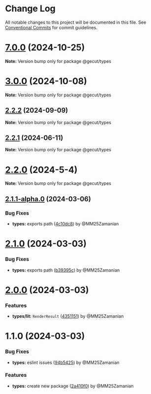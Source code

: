 # Change Log

All notable changes to this project will be documented in this file.
See [Conventional Commits](https://conventionalcommits.org) for commit guidelines.

# [7.0.0](https://github.com/gecut/hybrid-core/compare/@gecut/types@3.0.0...@gecut/types@7.0.0) (2024-10-25)

**Note:** Version bump only for package @gecut/types

# [3.0.0](https://github.com/gecut/hybrid-core/compare/@gecut/types@2.2.2...@gecut/types@3.0.0) (2024-10-08)

**Note:** Version bump only for package @gecut/types

## [2.2.2](https://github.com/gecut/hybrid-core/compare/@gecut/types@2.2.1...@gecut/types@2.2.2) (2024-09-09)

**Note:** Version bump only for package @gecut/types

## [2.2.1](https://github.com/gecut/hybrid-core/compare/@gecut/types@2.2.0...@gecut/types@2.2.1) (2024-06-11)

**Note:** Version bump only for package @gecut/types

# [2.2.0](https://github.com/gecut/hybrid-core/compare/@gecut/types@2.1.1-alpha.0...@gecut/types@2.2.0) (2024-5-4)

**Note:** Version bump only for package @gecut/types

## [2.1.1-alpha.0](https://github.com/gecut/hybrid-core/compare/@gecut/types@2.1.0...@gecut/types@2.1.1-alpha.0) (2024-03-06)

### Bug Fixes

- **types:** exports path ([4c10dc8](https://github.com/gecut/hybrid-core/commit/4c10dc82b8336b2663c604e55ca90b497ebef6be)) by @MM25Zamanian

# [2.1.0](https://github.com/gecut/hybrid-core/compare/@gecut/types@2.0.0...@gecut/types@2.1.0) (2024-03-03)

### Bug Fixes

- **types:** exports path ([b39395c](https://github.com/gecut/hybrid-core/commit/b39395c135988054d4a3559081605ea391a283d1)) by @MM25Zamanian

# [2.0.0](https://github.com/gecut/hybrid-core/compare/@gecut/types@1.1.0...@gecut/types@2.0.0) (2024-03-03)

### Features

- **types/lit:** `RenderResult` ([4351151](https://github.com/gecut/hybrid-core/commit/435115162b3b3f2707a1e4d4bb66a1bfd3f3042c)) by @MM25Zamanian

# 1.1.0 (2024-03-03)

### Bug Fixes

- **types:** eslint issues ([94b5425](https://github.com/gecut/hybrid-core/commit/94b5425854a19570b18205689305accb947bdd1d)) by @MM25Zamanian

### Features

- **types:** create new package ([2a410f0](https://github.com/gecut/hybrid-core/commit/2a410f00280e75c4a4eb530d0424d3278f9d024b)) by @MM25Zamanian
